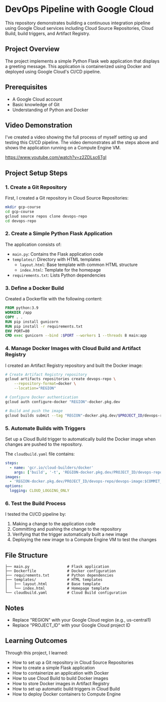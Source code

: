 # DevOps Pipeline with Google Cloud

This repository demonstrates building a continuous integration pipeline using Google Cloud services including Cloud Source Repositories, Cloud Build, build triggers, and Artifact Registry.

## Project Overview

The project implements a simple Python Flask web application that displays a greeting message. This application is containerized using Docker and deployed using Google Cloud's CI/CD pipeline.

## Prerequisites 

- A Google Cloud account
- Basic knowledge of Git
- Understanding of Python and Docker

## Video Demonstration

I've created a video showing the full process of myself setting up and testing this CI/CD pipeline. The video demonstrates all the steps above and shows the application running on a Compute Engine VM.

https://www.youtube.com/watch?v=z2ZDLsc6TgI

## Project Setup Steps

### 1. Create a Git Repository

First, I created a Git repository in Cloud Source Repositories:
```bash
mkdir gcp-course
cd gcp-course
gcloud source repos clone devops-repo
cd devops-repo
```

### 2. Create a Simple Python Flask Application

The application consists of:
- `main.py`: Contains the Flask application code
- `templates/`: Directory with HTML templates
  - `layout.html`: Base template with common HTML structure
  - `index.html`: Template for the homepage
- `requirements.txt`: Lists Python dependencies

### 3. Define a Docker Build

Created a Dockerfile with the following content:
```dockerfile
FROM python:3.9
WORKDIR /app
COPY . .
RUN pip install gunicorn
RUN pip install -r requirements.txt
ENV PORT=80
CMD exec gunicorn --bind :$PORT --workers 1 --threads 8 main:app
```

### 4. Manage Docker Images with Cloud Build and Artifact Registry

I created an Artifact Registry repository and built the Docker image:
```bash
# Create Artifact Registry repository
gcloud artifacts repositories create devops-repo \
    --repository-format=docker \
    --location="REGION"

# Configure Docker authentication
gcloud auth configure-docker "REGION"-docker.pkg.dev

# Build and push the image
gcloud builds submit --tag "REGION"-docker.pkg.dev/$PROJECT_ID/devops-repo/devops-image:v0.1 .
```

### 5. Automate Builds with Triggers

Set up a Cloud Build trigger to automatically build the Docker image when changes are pushed to the repository.

The `cloudbuild.yaml` file contains:
```yaml
steps:
  - name: 'gcr.io/cloud-builders/docker'
    args: ['build', '-t', 'REGION-docker.pkg.dev/PROJECT_ID/devops-repo/devops-image:$COMMIT_SHA', '.']
images:
  - 'REGION-docker.pkg.dev/PROJECT_ID/devops-repo/devops-image:$COMMIT_SHA'
options:
  logging: CLOUD_LOGGING_ONLY
```

### 6. Test the Build Process

I tested the CI/CD pipeline by:
1. Making a change to the application code
2. Committing and pushing the change to the repository
3. Verifying that the trigger automatically built a new image
4. Deploying the new image to a Compute Engine VM to test the changes


## File Structure

```
├── main.py                 # Flask application
├── Dockerfile              # Docker configuration
├── requirements.txt        # Python dependencies
├── templates/              # HTML templates
│   ├── layout.html         # Base template
│   └── index.html          # Homepage template
└── cloudbuild.yaml         # Cloud Build configuration
```

## Notes

- Replace "REGION" with your Google Cloud region (e.g., us-central1)
- Replace "PROJECT_ID" with your Google Cloud project ID

## Learning Outcomes

Through this project, I learned:
- How to set up a Git repository in Cloud Source Repositories
- How to create a simple Flask application
- How to containerize an application with Docker
- How to use Cloud Build to build Docker images
- How to store Docker images in Artifact Registry
- How to set up automatic build triggers in Cloud Build
- How to deploy Docker containers to Compute Engine
